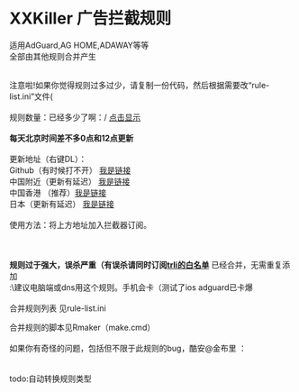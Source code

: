 # XXKiller 广告拦截规则
适用AdGuard,AG HOME,ADAWAY等等<br/>
全部由其他规则合并产生<br/><br/>

注意啦!如果你觉得规则过多过少，请复制一份代码，然后根据需要改“rule-list.ini”文件(<br/><br/>
规则数量：已经多少了啊：/ <a href="https://raw.githubusercontent.com/DoingDog/XXKiller/main/ct.txt">点击显示</a> <br/>
<strong><br>每天北京时间差不多0点和12点更新</strong><br/><br/>
更新地址（右键DL）：<br/>
Github（有时候打不开） <a href=https://github.com/DoingDog/XXKiller/raw/main/w.txt>我是链接</a><br/>
中国附近（更新有延迟） <a href=https://gcore.jsdelivr.net/gh/DoingDog/XXKiller@main/w.txt>我是链接</a><br/>
中国香港 （推荐）<a href=https://raw.fastgit.org/DoingDog/XXKiller/main/w.txt>我是链接</a><br/>
日本（更新有延迟） <a href=https://cdn.staticaly.com/gh/DoingDog/XXKiller/main/w.txt>我是链接</a><br/>
<br/>使用方法：将上方地址加入拦截器订阅。<br/>
<br/><br/><br/>
<strong>规则过于强大，误杀严重（有误杀请同时订阅<a href="https://raw.fastgit.org/DoingDog/rconvert/main/mod-trli.txt">trli的白名单</a></strong> 已经合并，无需重复添加<br/>:\建议电脑端或dns用这个规则。手机会卡（测试了ios adguard已卡爆<br/>
<br/>
合并规则列表 见rule-list.ini<br/>

合并规则的脚本见Rmaker（make.cmd）<br/><br/>
如果你有奇怪的问题，包括但不限于此规则的bug，酷安@金布里  ：\
<br><br>todo:自动转换规则类型
